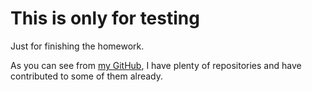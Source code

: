 # This is only for testing

Just for finishing the homework.

As you can see from [my GitHub](https://github.com/Augists), I have plenty of repositories and have contributed to some of them already.
